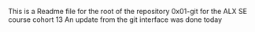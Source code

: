This is a Readme file for the root of the repository 0x01-git for the ALX SE course cohort 13
An update from the git interface was done today 

